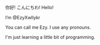 你好! こんにちわ! Hello!

I’m @EzyXwllykr

You can call me Ezy. I use any pronouns.

I'm just learning a little bit of programming.

<!---
EzyXwllykr/EzyXwllykr is a ✨ special ✨ repository because its `README.md` (this file) appears on your GitHub profile.
You can click the Preview link to take a look at your changes.
--->
